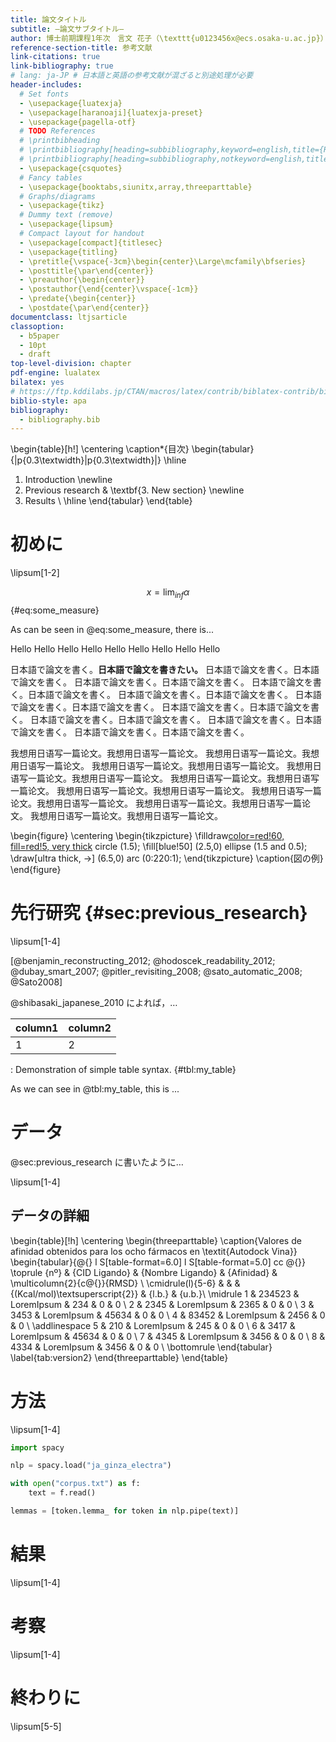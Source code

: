 ```yaml
---
title: 論文タイトル
subtitle: ―論文サブタイトル―
author: 博士前期課程1年次　言文 花子（\texttt{u0123456x@ecs.osaka-u.ac.jp}） `\\`{=latex} 指導教員：A准教授　B教授
reference-section-title: 参考文献
link-citations: true
link-bibliography: true
# lang: ja-JP # 日本語と英語の参考文献が混ざると別途処理が必要　
header-includes:
  # Set fonts
  - \usepackage{luatexja}
  - \usepackage[haranoaji]{luatexja-preset}
  - \usepackage{pagella-otf} 
  # TODO References
  # \printbibheading
  # \printbibliography[heading=subbibliography,keyword=english,title={References}]
  # \printbibliography[heading=subbibliography,notkeyword=english,title={参考文献}]
  - \usepackage{csquotes}
  # Fancy tables
  - \usepackage{booktabs,siunitx,array,threeparttable}
  # Graphs/diagrams
  - \usepackage{tikz}
  # Dummy text (remove)
  - \usepackage{lipsum}
  # Compact layout for handout
  - \usepackage[compact]{titlesec}
  - \usepackage{titling}
  - \pretitle{\vspace{-3cm}\begin{center}\Large\mcfamily\bfseries}
  - \posttitle{\par\end{center}}
  - \preauthor{\begin{center}}
  - \postauthor{\end{center}\vspace{-1cm}}
  - \predate{\begin{center}}
  - \postdate{\par\end{center}}
documentclass: ltjsarticle
classoption:
  - b5paper
  - 10pt
  - draft
top-level-division: chapter
pdf-engine: lualatex
bilatex: yes
# https://ftp.kddilabs.jp/CTAN/macros/latex/contrib/biblatex-contrib/biblatex-apa/biblatex-apa-test.pdf
biblio-style: apa
bibliography:
  - bibliography.bib
---
```

<!-- markdownlint-disable-file MD025 MD013 MD032 MD029 MD060 -->

\begin{table}[h!]
\centering
\caption*{目次}
\begin{tabular}{|p{0.3\textwidth}|p{0.3\textwidth}|}
 \hline
 1. Introduction
 \newline
 2. Previous research
&
 \textbf{3. New section}
 \newline
 4. Results \\
 \hline
\end{tabular}
\end{table}

# 初めに

\lipsum[1-2]

$$x = \lim_{inf}\alpha$${#eq:some_measure}

As can be seen in @eq:some_measure, there is...

Hello
Hello
Hello
Hello
Hello
Hello
Hello
Hello
Hello

日本語で論文を書く。**日本語で論文を書きたい。**
日本語で論文を書く。日本語で論文を書く。
日本語で論文を書く。日本語で論文を書く。
日本語で論文を書く。日本語で論文を書く。
日本語で論文を書く。日本語で論文を書く。
日本語で論文を書く。日本語で論文を書く。
日本語で論文を書く。日本語で論文を書く。
日本語で論文を書く。日本語で論文を書く。
日本語で論文を書く。日本語で論文を書く。
日本語で論文を書く。日本語で論文を書く。

我想用日语写一篇论文。我想用日语写一篇论文。
我想用日语写一篇论文。我想用日语写一篇论文。
我想用日语写一篇论文。我想用日语写一篇论文。
我想用日语写一篇论文。我想用日语写一篇论文。
我想用日语写一篇论文。我想用日语写一篇论文。
我想用日语写一篇论文。我想用日语写一篇论文。
我想用日语写一篇论文。我想用日语写一篇论文。
我想用日语写一篇论文。我想用日语写一篇论文。
我想用日语写一篇论文。我想用日语写一篇论文。

<!-- https://www.overleaf.com/learn/latex/TikZ_package -->
\begin{figure}
\centering
\begin{tikzpicture}
\filldraw[color=red!60, fill=red!5, very thick](-1,0) circle (1.5);
\fill[blue!50] (2.5,0) ellipse (1.5 and 0.5);
\draw[ultra thick, ->] (6.5,0) arc (0:220:1);
\end{tikzpicture}
\caption{図の例}
\end{figure}

# 先行研究 {#sec:previous_research}

\lipsum[1-4]

[@benjamin_reconstructing_2012; @hodoscek_readability_2012; @dubay_smart_2007; @pitler_revisiting_2008; @sato_automatic_2008; @Sato2008]

@shibasaki_japanese_2010 によれば，…

| column1 | column2 |
|---------|---------|
| 1       | 2       |

: Demonstration of simple table syntax. {#tbl:my_table}

As we can see in @tbl:my_table, this is ...

# データ

@sec:previous_research に書いたように…

\lipsum[1-4]

## データの詳細

<!-- https://tex.stackexchange.com/questions/604496/how-to-generate-beautiful-tables-in-latex -->
\begin{table}[!h]
\centering
\begin{threeparttable}
\caption{Valores de afinidad obtenidos para los ocho fármacos en \textit{Autodock Vina}}
\begin{tabular}{@{} l S[table-format=6.0] l S[table-format=5.0] cc @{}}
\toprule
{nº} & {CID Ligando} & {Nombre Ligando} & {Afinidad} & \multicolumn{2}{c@{}}{RMSD} \\
\cmidrule(l){5-6}
& & & {(Kcal/mol)\textsuperscript{2}} & {l.b.} & {u.b.}\\
\midrule
  1 & 234523 & LoremIpsum & 234   & 0 & 0 \\
  2 & 2345   & LoremIpsum & 2365  & 0 & 0 \\
  3 & 3453   & LoremIpsum & 45634 & 0 & 0 \\
  4 & 83452  & LoremIpsum & 2456  & 0 & 0 \\
\addlinespace
  5 & 210    & LoremIpsum & 245   & 0 & 0 \\
  6 & 3417   & LoremIpsum & 45634 & 0 & 0 \\
  7 & 4345   & LoremIpsum & 3456  & 0 & 0 \\
  8 & 4334   & LoremIpsum & 3456  & 0 & 0 \\
\bottomrule
\end{tabular}
\label{tab:version2}
\end{threeparttable}
\end{table}

# 方法

\lipsum[1-4]

```python
import spacy

nlp = spacy.load("ja_ginza_electra")

with open("corpus.txt") as f:
    text = f.read()

lemmas = [token.lemma_ for token in nlp.pipe(text)]
```

# 結果

\lipsum[1-4]

# 考察

\lipsum[1-4]

# 終わりに

\lipsum[5-5]
